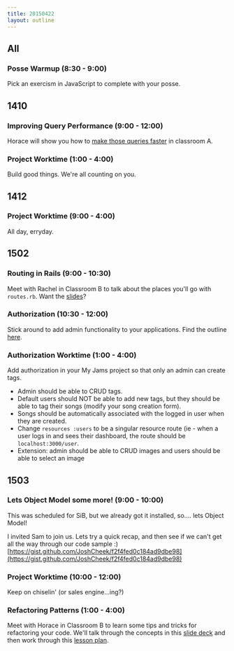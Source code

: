 ```yaml
---
title: 20150422
layout: outline
---
```


## All

### Posse Warmup (8:30 - 9:00)

Pick an exercism in JavaScript to complete with your posse. 

## 1410

### Improving Query Performance (9:00 - 12:00)

Horace will show you how to [make those queries faster](http://tutorials.jumpstartlab.com/topics/performance/queries.html) in classroom A.

### Project Worktime (1:00 - 4:00)

Build good things. We're all counting on you.

## 1412

### Project Worktime (9:00 - 4:00)

All day, erryday.

## 1502

### Routing in Rails (9:00 - 10:30)

Meet with Rachel in Classroom B to talk about the places you'll go with `routes.rb`. Want the [slides](https://www.dropbox.com/s/qj6ud22t32f5u11/routing_in_rails.key?dl=0)?

### Authorization (10:30 - 12:00)

Stick around to add admin functionality to your applications. Find the outline [here](https://github.com/turingschool/lesson_plans/blob/master/ruby_02-web_applications_with_ruby/authorization.markdown). 

### Authorization Worktime (1:00 - 4:00)

Add authorization in your My Jams project so that only an admin can create tags. 

* Admin should be able to CRUD tags.
* Default users should NOT be able to add new tags, but they should be able to tag their songs (modify your song creation form). 
* Songs should be automatically associated with the logged in user when they are created. 
* Change `resources :users` to be a singular resource route (ie - when a user logs in and sees their dashboard, the route should be `localhost:3000/user`. 
* Extension: admin should be able to CRUD images and users should be able to select an image 

## 1503

### Lets Object Model some more! (9:00 - 10:00)

This was scheduled for SiB, but we already got it installed, so.... lets Object Model!

I invited Sam to join us.
Lets try a quick recap, and then see if we can't get all the way through our code sample :)
[https://gist.github.com/JoshCheek/f2f4fed0c184ad9dbe98](https://gist.github.com/JoshCheek/f2f4fed0c184ad9dbe98)


### Project Worktime (10:00 - 12:00)

Keep on chiselin' (or sales engine...ing?)

### Refactoring Patterns (1:00 - 4:00)

Meet with Horace in Classroom B to learn some tips and tricks for refactoring your code. We'll talk through the concepts in this [slide deck](https://www.dropbox.com/s/bv0bsoak0zu4xjm/Refactoring%20Patterns%20-%20Rachel%27s%20Version.key?dl=0) and then work through this [lesson plan](https://github.com/turingschool/lesson_plans/blob/master/ruby_01-object_oriented_programming_with_ruby/refactoring_patterns_part_two.markdown).
